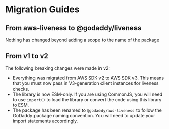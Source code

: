 # Migration Guides

## From aws-liveness to @godaddy/liveness

Nothing has changed beyond adding a scope to the name of the package

## From v1 to v2

The following breaking changes were made in v2:
- Everything was migrated from AWS SDK v2 to AWS SDK v3. This means that you must now pass in V3-generation client instances for liveness checks.
- The library is now ESM-only. If you are using CommonJS, you will need to use `import()` to load the library or convert the code using this library to ESM.
- The package has been renamed to `@godaddy/aws-liveness` to follow the GoDaddy package naming convention. You will need to update your import statements accordingly.
